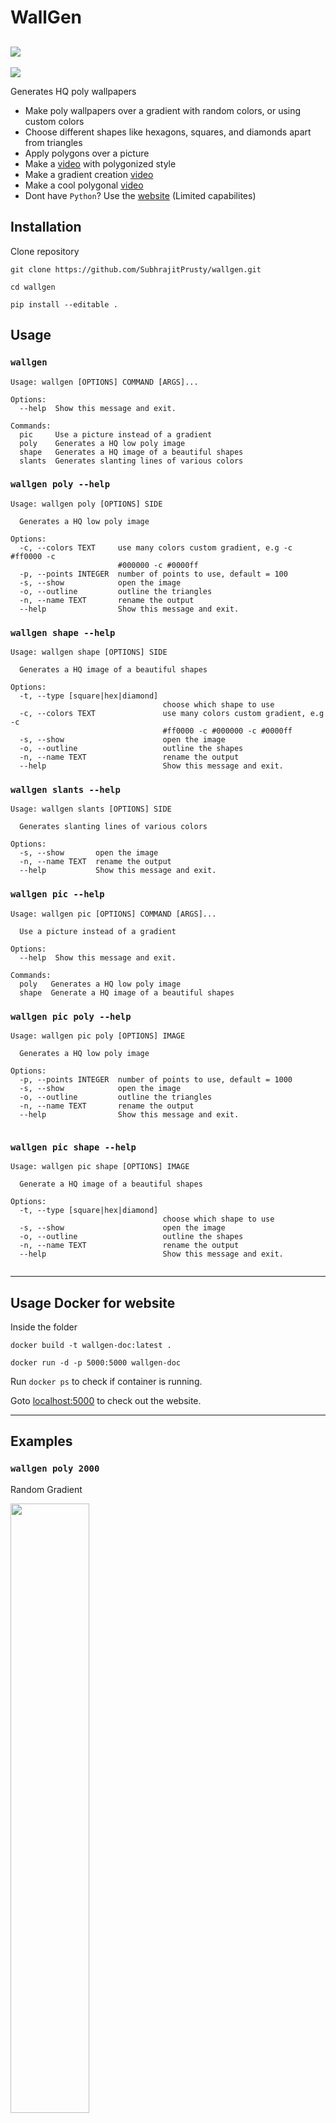# WallGen
![](https://img.shields.io/badge/Python-3-blue.svg?style=for-the-badge&logo=python)
---
[![](https://img.shields.io/badge/Website-blue.svg?style=for-the-badge)](http://wallgen.subhrajitpy.me/)


Generates HQ poly wallpapers

- Make poly wallpapers over a gradient with random colors, or using custom colors
- Choose different shapes like hexagons, squares, and diamonds apart from triangles
- Apply polygons over a picture
- Make a [video](https://gist.github.com/SubhrajitPrusty/5f303202c615e42e12b1a640322f9fec) with polygonized style
- Make a gradient creation [video](https://gist.github.com/SubhrajitPrusty/e994ce8f3b643382328c1c779893a721)
- Make a cool polygonal [video](https://gist.github.com/SubhrajitPrusty/37cf527ca4d92ed4a19af91099984b51)
- Dont have `Python`? Use the [website](http://wallgen.subhrajitpy.me) (Limited capabilites)


## Installation

Clone repository

```
git clone https://github.com/SubhrajitPrusty/wallgen.git

cd wallgen

pip install --editable .
```

## Usage

### `wallgen`

```
Usage: wallgen [OPTIONS] COMMAND [ARGS]...

Options:
  --help  Show this message and exit.

Commands:
  pic     Use a picture instead of a gradient
  poly    Generates a HQ low poly image
  shape   Generates a HQ image of a beautiful shapes
  slants  Generates slanting lines of various colors

```

### `wallgen poly --help`

```
Usage: wallgen poly [OPTIONS] SIDE

  Generates a HQ low poly image

Options:
  -c, --colors TEXT     use many colors custom gradient, e.g -c #ff0000 -c
                        #000000 -c #0000ff
  -p, --points INTEGER  number of points to use, default = 100
  -s, --show            open the image
  -o, --outline         outline the triangles
  -n, --name TEXT       rename the output
  --help                Show this message and exit.

```

### `wallgen shape --help`


```
Usage: wallgen shape [OPTIONS] SIDE

  Generates a HQ image of a beautiful shapes

Options:
  -t, --type [square|hex|diamond]
                                  choose which shape to use
  -c, --colors TEXT               use many colors custom gradient, e.g -c
                                  #ff0000 -c #000000 -c #0000ff
  -s, --show                      open the image
  -o, --outline                   outline the shapes
  -n, --name TEXT                 rename the output
  --help                          Show this message and exit.

```

### `wallgen slants --help`

```
Usage: wallgen slants [OPTIONS] SIDE

  Generates slanting lines of various colors

Options:
  -s, --show       open the image
  -n, --name TEXT  rename the output
  --help           Show this message and exit.

```

### `wallgen pic --help`

```
Usage: wallgen pic [OPTIONS] COMMAND [ARGS]...

  Use a picture instead of a gradient

Options:
  --help  Show this message and exit.

Commands:
  poly   Generates a HQ low poly image
  shape  Generate a HQ image of a beautiful shapes

```

### `wallgen pic poly --help`

```
Usage: wallgen pic poly [OPTIONS] IMAGE

  Generates a HQ low poly image

Options:
  -p, --points INTEGER  number of points to use, default = 1000
  -s, --show            open the image
  -o, --outline         outline the triangles
  -n, --name TEXT       rename the output
  --help                Show this message and exit.
  
```

### `wallgen pic shape --help`

```
Usage: wallgen pic shape [OPTIONS] IMAGE

  Generate a HQ image of a beautiful shapes

Options:
  -t, --type [square|hex|diamond]
                                  choose which shape to use
  -s, --show                      open the image
  -o, --outline                   outline the shapes
  -n, --name TEXT                 rename the output
  --help                          Show this message and exit.
  
```
---

## Usage Docker for website

Inside the folder

`docker build -t wallgen-doc:latest .`

`docker run -d -p 5000:5000 wallgen-doc`

Run `docker ps` to check if container is running.

Goto [localhost:5000](http://localhost:5000) to check out the website.

---

## Examples


### `wallgen poly 2000`

Random Gradient

<img src="./images/demo1.png" width="50%">

### `wallgen poly 1000 --colors "#ff0000" --colors "#00ddff"`

Fixed color/gradient

<img src="./images/poly.png" width="50%">

### `wallgen poly 2000 -c "#dd0000" -c "#4455ff" --points 50`

Fixed no. of points

<img src="./images/demo9.png" width="50%">

### `wallgen poly 2000 -c "#dd0000" -c "#4455ff" -p 500`

Fixed no. of points

<img src="./images/demo8.png" width="50%">

### `wallgen poly 2000 -c "#ff0000" -c "#000000" -c "#0000ff"`

More than 2 colours

<img src="./images/demo3.png" width="50%">

### `wallgen poly 1000 -c "#ff0000" -c "#00ddff" -o "#2c2c2c"`

With outline

<img src="./images/poly-outline.png" width="50%">

### `wallgen shape -t square -c "#ff0099" -c "#00ddff"`

Square pattern

<img src="./images/square.png" width="50%">

### `wallgen shape -t square -c "#ff0099" -c "#00ddff" -o "#2c2c2c"`

Square pattern with Outline

<img src="./images/square-outline.png" width="50%">

### `wallgen shape -t hex -c "#ff0099" -c "#00ddff"`

Hexagon pattern

<img src="./images/hex.png" width="50%">

### `wallgen shape -t hexagon -c "#ff0099" -c "#00ddff" -o "#2c2c2c"`

Hexagon pattern with Outline

<img src="./images/hex-outline.png" width="50%">

### `wallgen shape -t diamond -c "#ff0099" -c "#00ddff"`

Diamond pattern

<img src="./images/diamond.png" width="50%">

### `wallgen shape -t square -c "#ff0099" -c "#00ddff" -o "#2c2c2c"`

Diamond pattern with Outline

<img src="./images/diamond-outline.png" width="50%">

### `wallgen slants 2000`

Slants pattern

<img src="./images/demo6.png" width="50%">

### `wallgen pic poly lion.jpg -p 50000`

Using a picture with 50000 points

1

<img src="./images/lion.jpg" width="50%">
<img src="./images/lion-poly.png" width="50%">

2

<img src="./images/anime.png" width="50%">
<img src="./images/anime-poly.png" width="50%">

3

<img src="./images/clouds.jpg" width="50%">
<img src="./images/clouds-poly.png" width="50%">



## Screenshots

### Homepage

![homepage](./images/web-home.png)

### Poly Page

![Polygon](./images/web-poly.png)

### Shapes Page

![Polygon](./images/web-shape.png)